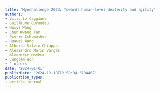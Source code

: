 ```yaml
---
title: 'Myochallenge 2023: Towards human-level dexterity and agility'
authors:
- Vittorio Caggiano
- Guillaume Durandau
- Huiyi Wang
- Chun Kwang Tan
- Pierre Schumacher
- Huawei Wang
- Alberto Silvio Chiappa
- Alessandro Marin Vargas
- Alexander Mathis
- Jungdam Won
- ' others'
date: '2024-01-01'
publishDate: '2024-12-18T12:58:34.270446Z'
publication_types:
- article-journal
---
```

